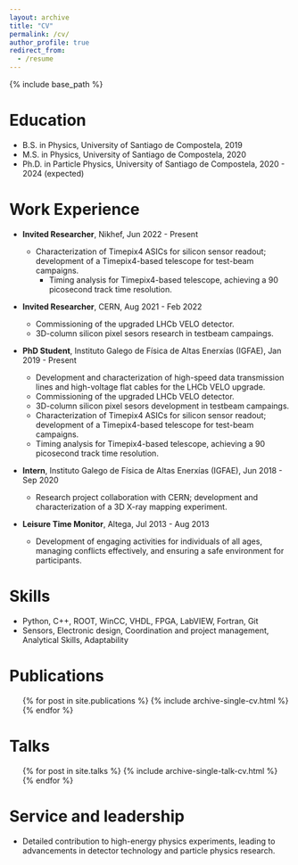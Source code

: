 ```yaml
---
layout: archive
title: "CV"
permalink: /cv/
author_profile: true
redirect_from:
  - /resume
---
```


{% include base_path %}

Education
======
* B.S. in Physics, University of Santiago de Compostela, 2019
* M.S. in Physics, University of Santiago de Compostela, 2020
* Ph.D. in Particle Physics, University of Santiago de Compostela, 2020 - 2024 (expected)

Work Experience
======
* **Invited Researcher**, Nikhef, Jun 2022 - Present
  * Characterization of Timepix4 ASICs for silicon sensor readout; development of a Timepix4-based telescope for test-beam campaigns.
    * Timing analysis for Timepix4-based telescope, achieving a 90 picosecond track time resolution.

* **Invited Researcher**, CERN, Aug 2021 - Feb 2022
  * Commissioning of the upgraded LHCb VELO detector.
  * 3D-column silicon pixel sesors research in testbeam campaings. 

* **PhD Student**, Instituto Galego de Física de Altas Enerxías (IGFAE), Jan 2019 - Present
  * Development and characterization of high-speed data transmission lines and high-voltage flat cables for the LHCb VELO upgrade.
  * Commissioning of the upgraded LHCb VELO detector.
  * 3D-column silicon pixel sesors development in testbeam campaings.
  * Characterization of Timepix4 ASICs for silicon sensor readout; development of a Timepix4-based telescope for test-beam campaigns.
  * Timing analysis for Timepix4-based telescope, achieving a 90 picosecond track time resolution.

* **Intern**, Instituto Galego de Física de Altas Enerxías (IGFAE), Jun 2018 - Sep  2020
  * Research project collaboration with CERN; development and characterization of a 3D X-ray mapping experiment.

* **Leisure Time Monitor**, Altega, Jul 2013 - Aug 2013
  * Development of engaging activities for individuals of all ages, managing conflicts effectively, and ensuring a safe environment for participants.

Skills
======
* Python, C++, ROOT, WinCC, VHDL, FPGA, LabVIEW, Fortran, Git
* Sensors,  Electronic design, Coordination and project management, Analytical Skills, Adaptability

Publications
======
  <ul>{% for post in site.publications %}
    {% include archive-single-cv.html %}
  {% endfor %}</ul>
  
Talks
======
  <ul>{% for post in site.talks %}
    {% include archive-single-talk-cv.html %}
  {% endfor %}</ul>
  
Service and leadership
======
* Detailed contribution to high-energy physics experiments, leading to advancements in detector technology and particle physics research.
